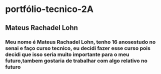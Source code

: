 # portfólio-tecnico-2A
## Mateus Rachadel Lohn
###  Meu nome é Mateus Rachadel Lohn, tenho 16 anosestudo no senai e faço curso tecnico, eu decidi fazer esse curso pois decidi que isso seria muito importante para o meu futuro,tambem gostaria de trabalhar com algo relativo no futuro
